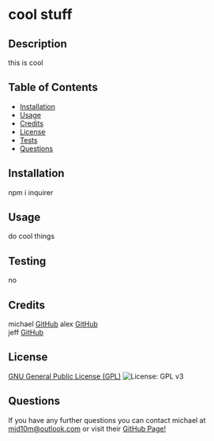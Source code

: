 
# cool stuff

## Description
this is cool

## Table of Contents
- [Installation](#installation)
- [Usage](#usage)
- [Credits](#credits)
- [License](#license)
- [Tests](#license)
- [Questions](#questions)

## Installation
npm i inquirer

## Usage
do cool things

## Testing
no

## Credits
michael [GitHub](https://github.com/mjd10m)
alex  [GitHub](https://github.com/smittyfresh)  
jeff [GitHub](https://github.com/jeffy)  

## License  
[GNU General Public License (GPL)](https://www.gnu.org/licenses/gpl-3.0) ![License: GPL v3](https://img.shields.io/badge/License-GPL%20v3-blue.svg)  

## Questions
If you have any further questions you can contact michael at mjd10m@outlook.com or visit their [GitHub Page!](https://github.com/mjd10m)

